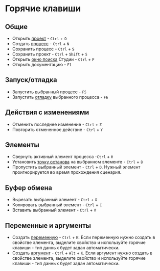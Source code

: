 # Горячие клавиши

## Общие

* Открыть [проект](https://docs.primo-rpa.ru/primo-rpa/primo-studio/projects) - `Ctrl` + `O`
* Создать [процесс](https://docs.primo-rpa.ru/primo-rpa/primo-studio/process) - `Ctrl` + `N`
* Сохранить процесс - `Ctrl` + `S`
* Сохранить проект - `Ctrl` + `Shift` + `S`
* Открыть [окно поиска](https://docs.primo-rpa.ru/primo-rpa/primo-studio/projects/search) Студии - `Ctrl` + `F`
* Открыть документацию - `F1` 

## Запуск/отладка
* Запустить выбранный процесс - `F5`
* Запустить [отладку](https://docs.primo-rpa.ru/primo-rpa/primo-studio/process/debug) выбранного процесса - `F6`

## Действия с изменениями 
* Отменить последнее изменение - `Ctrl` + `Z`
* Повторить отмененное действие - `Ctrl` + `Y`

## Элементы

* Cвернуть активный элемент процесса -`Ctrl` + `H`
* Установить [точку останова](https://docs.primo-rpa.ru/primo-rpa/primo-studio/process/debug#tochka-ostanova) на выбранном элементе - `Ctrl` + `B`
* Пропустить выбранный элемент - `Ctrl` + `D`. Нужный элемент проигнорируется во время прохождения сценария.

## Буфер обмена

* Вырезать выбранный элемент - `Ctrl` + `X`
* Копировать выбранный элемент - `Ctrl` + `C`
* Вставить выбранный элемент - `Ctrl` + `V`

## Переменные и аргументы

* Создать [переменную](https://docs.primo-rpa.ru/primo-rpa/primo-studio/process/variables) - `Ctrl` + `K`. Если переменную нужно создать в свойстве элемента, выделите свойство и используйте горячие клавиши - тип данных будет задан автоматически.
* Создать [аргумент](https://docs.primo-rpa.ru/primo-rpa/primo-studio/process/variables#argumenty) - `Ctrl` + `Alt` + `K`. Если аргумент нужно создать в свойстве элемента, выделите свойство и используйте горячие клавиши - тип данных будет задан автоматически.


